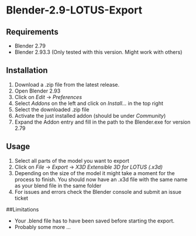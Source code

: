# Blender-2.9-LOTUS-Export
 
## Requirements
- Blender 2.79
- Blender 2.93.3 (Only tested with this version. Might work with others)

## Installation
1. Download a .zip file from the latest release.
2. Open Blender 2.93
3. Click on _Edit_ -> _Preferences_
4. Select _Addons_ on the left and click on _Install..._ in the top right
5. Select the downloaded .zip file
6. Activate the just installed addon (should be under _Community_)
7. Expand the Addon entry and fill in the path to the Blender.exe for version 2.79

## Usage
1. Select all parts of the model you want to export
2. Click on _File_ -> _Export_ -> _X3D Extensible 3D for LOTUS (.x3d)_
3. Depending on the size of the model it might take a moment for the process to finish. You should now have an .x3d file with the same name as your blend file in the same folder
4. For issues and errors check the Blender console and submit an issue ticket

##Limitations
- Your .blend file has to have been saved before starting the export.
- Probably some more ...
